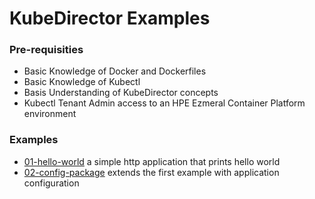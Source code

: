 # KubeDirector Examples

### Pre-requisities

 - Basic Knowledge of Docker and Dockerfiles
 - Basic Knowledge of Kubectl
 - Basis Understanding of KubeDirector concepts
 - Kubectl Tenant Admin access to an HPE Ezmeral Container Platform environment

### Examples

 - [01-hello-world](./01-hello-world) a simple http application that prints hello world
 - [02-config-package](./02-config-package) extends the first example with application configuration
